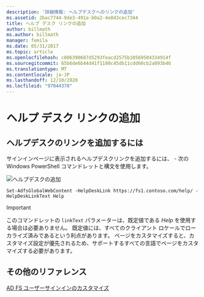 ```yaml
---
description: '詳細情報: ヘルプデスクへのリンクの追加'
ms.assetid: 2bac7744-9de3-491a-b0a2-4e843cec7344
title: ヘルプ デスク リンクの追加
author: billmath
ms.author: billmath
manager: femila
ms.date: 05/31/2017
ms.topic: article
ms.openlocfilehash: c806390687d5293feacd2575b10569504334914f
ms.sourcegitcommit: 65b6de6b44d41f1180c45db11cdd60cb2a093b46
ms.translationtype: MT
ms.contentlocale: ja-JP
ms.lasthandoff: 12/10/2020
ms.locfileid: "97044370"
---
```

# <a name="add-help-desk-link"></a>ヘルプ デスク リンクの追加


## <a name="to-add-a-help-desk-link"></a>ヘルプデスクのリンクを追加するには
サインインページに表示されるヘルプデスクリンクを追加するには、 \- 次の Windows PowerShell コマンドレットと構文を使用します。

![ヘルプデスクの追加](media/AD-FS-user-sign-in-customization/ADFS_Blue_Custom2.png)


`Set-AdfsGlobalWebContent -HelpDeskLink https://fs1.contoso.com/help/ -HelpDeskLinkText Help`


> [!IMPORTANT]
> このコマンドレットの `linkText` パラメーターは、既定値である *Help* を使用する場合は必要ありません。 既定値には、すべてのクライアント ロケールでローカライズ済みであるという利点があります。 ページをカスタマイズすると、カスタマイズ設定が優先されるため、サポートするすべての言語でページをカスタマイズする必要があります。


## <a name="additional-references"></a>その他のリファレンス
[AD FS ユーザーサインインのカスタマイズ](AD-FS-user-sign-in-customization.md)
